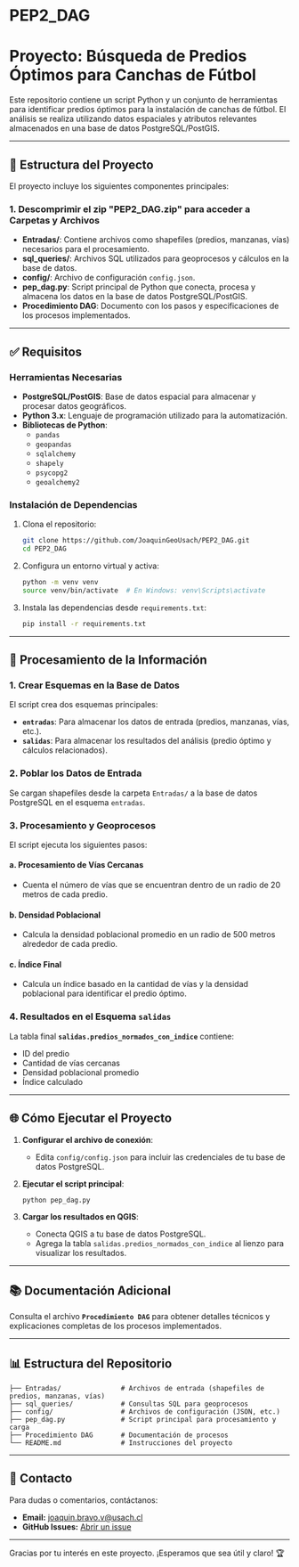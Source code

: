 # PEP2_DAG
# Proyecto: Búsqueda de Predios Óptimos para Canchas de Fútbol

Este repositorio contiene un script Python y un conjunto de herramientas para identificar predios óptimos para la instalación de canchas de fútbol. El análisis se realiza utilizando datos espaciales y atributos relevantes almacenados en una base de datos PostgreSQL/PostGIS.

---

## 🔧 **Estructura del Proyecto**

El proyecto incluye los siguientes componentes principales:

### 1. Descomprimir el zip "PEP2_DAG.zip" para acceder a **Carpetas y Archivos**
- **Entradas/**: Contiene archivos como shapefiles (predios, manzanas, vías) necesarios para el procesamiento.
- **sql_queries/**: Archivos SQL utilizados para geoprocesos y cálculos en la base de datos.
- **config/**: Archivo de configuración `config.json`.
- **pep_dag.py**: Script principal de Python que conecta, procesa y almacena los datos en la base de datos PostgreSQL/PostGIS.
- **Procedimiento DAG**: Documento con los pasos y especificaciones de los procesos implementados.

---

## ✅ **Requisitos**

### **Herramientas Necesarias**
- **PostgreSQL/PostGIS**: Base de datos espacial para almacenar y procesar datos geográficos.
- **Python 3.x**: Lenguaje de programación utilizado para la automatización.
- **Bibliotecas de Python**:
  - `pandas`
  - `geopandas`
  - `sqlalchemy`
  - `shapely`
  - `psycopg2`
  - `geoalchemy2`

### **Instalación de Dependencias**

1. Clona el repositorio:
   ```bash
   git clone https://github.com/JoaquinGeoUsach/PEP2_DAG.git
   cd PEP2_DAG
   ```

2. Configura un entorno virtual y activa:
   ```bash
   python -m venv venv
   source venv/bin/activate  # En Windows: venv\Scripts\activate
   ```

3. Instala las dependencias desde `requirements.txt`:
   ```bash
   pip install -r requirements.txt
   ```

---

## 🔄 **Procesamiento de la Información**

### **1. Crear Esquemas en la Base de Datos**
El script crea dos esquemas principales:
- **`entradas`**: Para almacenar los datos de entrada (predios, manzanas, vías, etc.).
- **`salidas`**: Para almacenar los resultados del análisis (predio óptimo y cálculos relacionados).

### **2. Poblar los Datos de Entrada**
Se cargan shapefiles desde la carpeta `Entradas/` a la base de datos PostgreSQL en el esquema `entradas`.

### **3. Procesamiento y Geoprocesos**
El script ejecuta los siguientes pasos:

#### **a. Procesamiento de Vías Cercanas**
- Cuenta el número de vías que se encuentran dentro de un radio de 20 metros de cada predio.

#### **b. Densidad Poblacional**
- Calcula la densidad poblacional promedio en un radio de 500 metros alrededor de cada predio.

#### **c. Índice Final**
- Calcula un índice basado en la cantidad de vías y la densidad poblacional para identificar el predio óptimo.

### **4. Resultados en el Esquema `salidas`**
La tabla final **`salidas.predios_normados_con_indice`** contiene:
- ID del predio
- Cantidad de vías cercanas
- Densidad poblacional promedio
- Índice calculado

---

## 🌐 **Cómo Ejecutar el Proyecto**

1. **Configurar el archivo de conexión**:
   - Edita `config/config.json` para incluir las credenciales de tu base de datos PostgreSQL.

2. **Ejecutar el script principal**:
   ```bash
   python pep_dag.py
   ```

3. **Cargar los resultados en QGIS**:
   - Conecta QGIS a tu base de datos PostgreSQL.
   - Agrega la tabla `salidas.predios_normados_con_indice` al lienzo para visualizar los resultados.

---

## 📚 **Documentación Adicional**

Consulta el archivo **`Procedimiento DAG`** para obtener detalles técnicos y explicaciones completas de los procesos implementados.

---

## 📊 **Estructura del Repositorio**

```
├── Entradas/               # Archivos de entrada (shapefiles de predios, manzanas, vías)
├── sql_queries/            # Consultas SQL para geoprocesos
├── config/                 # Archivos de configuración (JSON, etc.)
├── pep_dag.py              # Script principal para procesamiento y carga
├── Procedimiento DAG       # Documentación de procesos
└── README.md               # Instrucciones del proyecto
```

---


## 📢 **Contacto**

Para dudas o comentarios, contáctanos:
- **Email:** joaquin.bravo.v@usach.cl
- **GitHub Issues:** [Abrir un issue](https://github.com/JoaquinGeoUsach/PEP2_DAG/issues)

---

Gracias por tu interés en este proyecto. ¡Esperamos que sea útil y claro! 🏆

